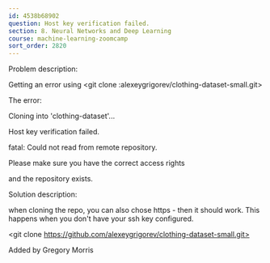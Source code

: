 ```yaml
---
id: 4538b68902
question: Host key verification failed.
section: 8. Neural Networks and Deep Learning
course: machine-learning-zoomcamp
sort_order: 2820
---
```


Problem description:

Getting an error using <git clone :alexeygrigorev/clothing-dataset-small.git>

The error:

Cloning into 'clothing-dataset'...

Host key verification failed.

fatal: Could not read from remote repository.

Please make sure you have the correct access rights

and the repository exists.

Solution description:

when cloning the repo, you can also chose https - then it should work. This happens when you don't have your ssh key configured.

<git clone https://github.com/alexeygrigorev/clothing-dataset-small.git>

Added by Gregory Morris

